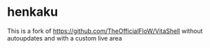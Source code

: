 # henkaku
This is a fork of https://github.com/TheOfficialFloW/VitaShell without autoupdates and with a custom live area
